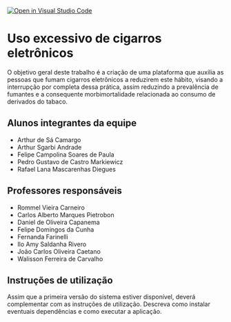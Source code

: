 [![Open in Visual Studio Code](https://classroom.github.com/assets/open-in-vscode-c66648af7eb3fe8bc4f294546bfd86ef473780cde1dea487d3c4ff354943c9ae.svg)](https://classroom.github.com/online_ide?assignment_repo_id=7609181&assignment_repo_type=AssignmentRepo)
# Uso excessivo de cigarros eletrônicos
O objetivo geral deste trabalho é a criação de uma plataforma que auxilia as pessoas que fumam cigarros eletrônicos a reduzirem este hábito, visando a interrupção por completa dessa prática, assim reduzindo a prevalência de fumantes e a consequente morbimortalidade relacionada ao consumo de derivados do tabaco.

## Alunos integrantes da equipe

* Arthur de Sá Camargo
* Arthur Sgarbi Andrade
* Felipe Campolina Soares de Paula
* Pedro Gustavo de Castro Markiewicz
* Rafael Lana Mascarenhas Diegues

## Professores responsáveis

* Rommel Vieira Carneiro
* Carlos Alberto Marques Pietrobon
* Daniel de Oliveira Capanema
* Felipe Domingos da Cunha
* Fernanda Farinelli
* Ilo Amy Saldanha Rivero
* João Carlos Oliveira Caetano
* Walisson Ferreira de Carvalho

## Instruções de utilização

Assim que a primeira versão do sistema estiver disponível, deverá complementar com as instruções de utilização. Descreva como instalar eventuais dependências e como executar a aplicação.
